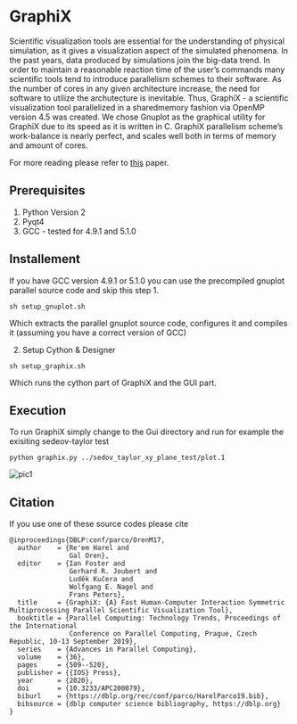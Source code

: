 # GraphiX

Scientific visualization tools are essential for the understanding of physical simulation, as it gives a visualization aspect of the simulated phenomena. In
the past years, data produced by simulations join the big-data trend. In order to
maintain a reasonable reaction time of the user’s commands many scientific tools
tend to introduce parallelism schemes to their software. As the number of cores in
any given architecture increase, the need for software to utilize the archutecture is
inevitable. Thus, GraphiX - a scientific visualization tool parallelized in a sharedmemory fashion via OpenMP version 4.5 was created. We chose Gnuplot as the
graphical utility for GraphiX due to its speed as it is written in C. GraphiX parallelism scheme’s work-balance is nearly perfect, and scales well both in terms of
memory and amount of cores. 

For more reading please refer to [this](http://ebooks.iospress.nl/volumearticle/53958) paper.

## Prerequisites
1. Python Version 2
2. Pyqt4
3. GCC - tested for 4.9.1 and 5.1.0

## Installement
If you have GCC version 4.9.1 or 5.1.0 you can use the precompiled gnuplot parallel source code and skip this step
1.
```
sh setup_gnuplot.sh
```
Which extracts the parallel gnuplot source code, configures it and compiles it (assuming you have a correct version of GCC)

2. Setup Cython & Designer
```
sh setup_graphix.sh
```
Which runs the cython part of GraphiX and the GUI part.

## Execution
To run GraphiX simply change to the Gui directory and run for example the exisiting sedeov-taylor test
```
python graphix.py ../sedov_taylor_xy_plane_test/plot.1
```

![pic1](https://user-images.githubusercontent.com/27349725/78580562-3d980d00-783b-11ea-957a-3070b63cdfd4.PNG)

## Citation
If you use one of these source codes please cite
```
@inproceedings{DBLP:conf/parco/OrenM17,
  author    = {Re'em Harel and
               Gal Oren},
  editor    = {Ian Foster and
               Gerhard R. Joubert and
               Luděk Kučera and
               Wolfgang E. Nagel and
               Frans Peters},
  title     = {GraphiX: {A} Fast Human-Computer Interaction Symmetric Multiprocessing Parallel Scientific Visualization Tool},
  booktitle = {Parallel Computing: Technology Trends, Proceedings of the International
               Conference on Parallel Computing, Prague, Czech Republic, 10-13 September 2019},
  series    = {Advances in Parallel Computing},
  volume    = {36},
  pages     = {509--520},
  publisher = {{IOS} Press},
  year      = {2020},
  doi       = {10.3233/APC200079},
  biburl    = {https://dblp.org/rec/conf/parco/HarelParco19.bib},
  bibsource = {dblp computer science bibliography, https://dblp.org}
}
```
